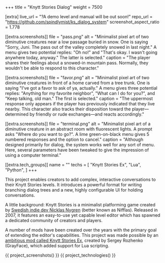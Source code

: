 +++
title = "Knytt Stories Dialog"
weight = 7500

[extra]
live_url = "?A demo level and manual will be out soon!"
repo_url = "https://github.com/spindlymist/ks_dialog_system"
screenshot_aspect_ratio = 1.778

[[extra.screenshots]]
file = "pass.png"
alt = "Minimalist pixel art of two diminutive creatures near a low passage buried in snow. One is saying \"Sorry, Juni. The pass out of the valley completely snowed in last night.\" A menu gives two potential replies: \"Oh no!\" and \"That's okay. I wasn't going anywhere today, anyway.\" The latter is selected."
caption = "The player shares their feelings about a snowed-in mountain pass. Normally, they wouldn't be able to respond to this character."

[[extra.screenshots]]
file = "favor.png"
alt = "Minimalist pixel art of two diminutive creatures in front of a home carved from a tree trunk. One is saying \"I've got a favor to ask of ya, actually.\" A menu gives three potential replies: \"Anything for my favorite neighbor\", \"What can I do for you?\", and \"Keep talking, old man.\" The first is selected."
caption = "The uppermost response only appears if the player has previously indicated that they live nearby. This character also tracks their disposition toward the player—determined by friendly or rude exchanges—and reacts accordingly."

[[extra.screenshots]]
file = "terminal.png"
alt = "Minimalist pixel art of a diminutive creature in an abstract room with fluorescent lights. A prompt asks \"Where do you want to go?\". A lime green-on-black menu gives 5 numbered responses and the option to cancel."
caption = "Although designed primarily for dialog, the system works well for any sort of menu. Here, several parameters have been tweaked to give the impression of using a computer terminal."

[[extra.tech_groups]]
name = ""
techs = [
    "Knytt Stories Ex",
    "Lua",
    "Python",
]
+++

This project enables creators to add complex, interactive conversations to their Knytt Stories levels. It introduces a powerful format for writing branching dialog trees and a new, highly configurable UI for holding conversations.

A little background: Knytt Stories is a minimalist platforming game created by [Swedish indie dev Nicklas Nygren](https://twitter.com/nifflas) (better known as Nifflas). Released in 2007, it features an easy-to-use yet capable level editor which has spawned a dedicated community of creators and players.

A number of mods have been created over the years with the primary goal of extending the editor's capabilities. This project was made possible by an [ambitious mod called Knytt Stories Ex](https://grayface.github.io/ks/), created by Sergey Rozhenko (GrayFace), which added support for Lua scripting.

{{ project_screenshots() }}
{{ project_technologies() }}
